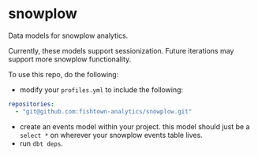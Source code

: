 # snowplow
Data models for snowplow analytics.

Currently, these models support sessionization. Future iterations may support more snowplow functionality.

To use this repo, do the following:

- modify your `profiles.yml` to include the following:
```YAML
repositories:
  - "git@github.com:fishtown-analytics/snowplow.git"
```

- create an events model within your project. this model should just be a `select *` on wherever your snowplow events table lives.
- run `dbt deps`.
